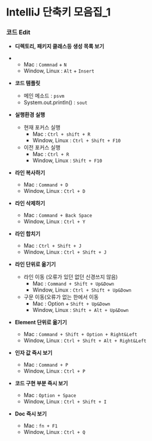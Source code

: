 # IntelliJ 단축키 모음집_1

### 코드 Edit

- <span class="evidence">**디렉토리, 패키지 클래스<span/>등 생성 목록 보기**
- - Mac : ```Commnad``` + ```N```
  - Window, Linux : ```Alt``` + ```Insert```


- **코드 템플릿**
  - 메인 메소드 : ```psvm```
  - System.out.println() : ```sout```


- **실행환경 실행**
  - 현재 포커스 실행
    - Mac : ```Ctrl + shift + R```
    - Window, Linux : ```Ctrl + Shift + F10```
  - 이전 포커스 실행
    - Mac : ```Ctrl + R```
    - Window, Linux : ```Shift + F10```


- **라인 복사하기**
  - Mac : ```Command + D```
  - Window, Linux : ```Ctrl + D```


- **라인 삭제하기** 
  - Mac : ```Command + Back Space```
  - Window, Linux : ```Ctrl + Y```


- **라인 합치기** 
  - Mac : ```Ctrl + Shift + J```
  - Window, Linux : ```Ctrl + Shift + J```


- **라인 단위로 옮기기** 
  - 라인 이동 (오류가 있던 없던 신경쓰지 않음)
    - Mac : ```Command + Shift + Up&Down```
    - Window, Linux : ```Ctrl + Shift + Up&Down```
  - 구문 이동(오류가 없는 한에서 이동
    - Mac : Option + ```Shift + Up&Down```
    - Window, Linux : ```Shift + Alt + Up&Down```


- **Element 단위로 옮기기** 
  - Mac : ```Command + Shift + Option + Right&Left```
  - Window, Linux : ```Ctrl + Shift + Alt + Right&Left```


- **인자 값 즉시 보기**  
  - Mac : ```Command + P```
  - Window, Linux : ```Ctrl + P```


- **코드 구현 부분 즉시 보기** 
  - Mac : ```Option + Space```
  - Window, Linux : ```Ctrl + Shift + I```


- **Doc 즉시 보기**
  - Mac : ```fn + F1```
  - Window, Linux : ```Ctrl + Q```
